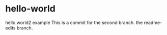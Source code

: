 # hello-world
hello world2 example
This is a commit for the second branch. the readme-edits branch.
